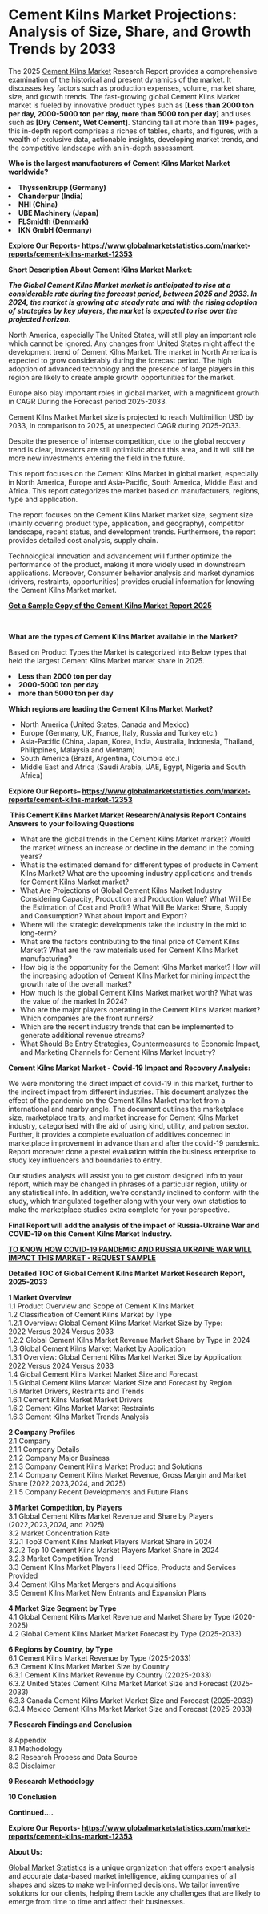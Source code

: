 <H1>Cement Kilns Market Projections: Analysis of Size, Share, and Growth Trends by 2033</H1><p>The 2025 <a href="https://www.globalmarketstatistics.com/market-reports/cement-kilns-market-12353">Cement Kilns Market</a> Research Report provides a comprehensive examination of the historical and present dynamics of the market. It discusses key factors such as production expenses, volume, market share, size, and growth trends. The fast-growing global Cement Kilns Market market is fueled by innovative product types such as <strong>[Less than 2000 ton per day, 2000-5000 ton per day, more than 5000 ton per day]</strong> and uses such as <strong>[Dry Cement, Wet Cement]</strong>. Standing tall at more than <strong>119+</strong> pages, this in-depth report comprises a riches of tables, charts, and figures, with a wealth of exclusive data, actionable insights, developing market trends, and the competitive landscape with an in-depth assessment.</p><p><strong>Who is the largest manufacturers of Cement Kilns Market Market worldwide?</strong></p><p><strong><li>Thyssenkrupp (Germany)<li>Chanderpur (India)<li>NHI (China)<li>UBE Machinery (Japan)<li>FLSmidth (Denmark)<li>IKN GmbH (Germany)</strong></p><p><strong>Explore Our Reports-&nbsp;<a href="https://wordhtml.com/">https://www.globalmarketstatistics.com/market-reports/cement-kilns-market-12353</a></strong></p><p><strong>Short Description About Cement Kilns Market Market:</strong></p><p><strong><em>The Global Cement Kilns Market market is anticipated to rise at a considerable rate during the forecast period, between 2025 and 2033. In 2024, the market is growing at a steady rate and with the rising adoption of strategies by key players, the market is expected to rise over the projected horizon.</em></strong></p><p>North America, especially The United States, will still play an important role which cannot be ignored. Any changes from United States might affect the development trend of Cement Kilns Market. The market in North America is expected to grow considerably during the forecast period. The high adoption of advanced technology and the presence of large players in this region are likely to create ample growth opportunities for the market.</p><p>Europe also play important roles in global market, with a magnificent growth in CAGR During the Forecast period 2025-2033.</p><p>Cement Kilns Market Market size is projected to reach Multimillion USD by 2033, In comparison to 2025, at unexpected CAGR during 2025-2033.</p><p>Despite the presence of intense competition, due to the global recovery trend is clear, investors are still optimistic about this area, and it will still be more new investments entering the field in the future.</p><p>This report focuses on the Cement Kilns Market in global market, especially in North America, Europe and Asia-Pacific, South America, Middle East and Africa. This report categorizes the market based on manufacturers, regions, type and application.</p><p>The report focuses on the Cement Kilns Market market size, segment size (mainly covering product type, application, and geography), competitor landscape, recent status, and development trends. Furthermore, the report provides detailed cost analysis, supply chain.</p><p>Technological innovation and advancement will further optimize the performance of the product, making it more widely used in downstream applications. Moreover, Consumer behavior analysis and market dynamics (drivers, restraints, opportunities) provides crucial information for knowing the Cement Kilns Market market.</p><p><strong><a href="https://www.globalmarketstatistics.com/market-reports/cement-kilns-market-12353">Get a Sample Copy of the Cement Kilns Market Report 2025</a></strong></p><p>&nbsp;</p><p><strong>What are the types of Cement Kilns Market available in the Market?</strong></p><p>Based on Product Types the Market is categorized into Below types that held the largest Cement Kilns Market market share In 2025.</p><p><strong><li>Less than 2000 ton per day<li>2000-5000 ton per day<li>more than 5000 ton per day</strong></p><p><strong>Which regions are leading the Cement Kilns Market Market?</strong></p><ul><li>North America (United States, Canada and Mexico)</li><li>Europe (Germany, UK, France, Italy, Russia and Turkey etc.)</li><li>Asia-Pacific (China, Japan, Korea, India, Australia, Indonesia, Thailand, Philippines, Malaysia and Vietnam)</li><li>South America (Brazil, Argentina, Columbia etc.)</li><li>Middle East and Africa (Saudi Arabia, UAE, Egypt, Nigeria and South Africa)</li></ul><p><strong>Explore Our Reports&ndash;&nbsp;<a href="https://www.globalmarketstatistics.com/market-reports/cement-kilns-market-12353">https://www.globalmarketstatistics.com/market-reports/cement-kilns-market-12353</a></strong></p><p><strong>&nbsp;This Cement Kilns Market Market Research/Analysis Report Contains Answers to your following Questions</strong></p><ul><li>What are the global trends in the Cement Kilns Market market? Would the market witness an increase or decline in the demand in the coming years?</li><li>What is the estimated demand for different types of products in Cement Kilns Market? What are the upcoming industry applications and trends for Cement Kilns Market market?</li><li>What Are Projections of Global Cement Kilns Market Industry Considering Capacity, Production and Production Value? What Will Be the Estimation of Cost and Profit? What Will Be Market Share, Supply and Consumption? What about Import and Export?</li><li>Where will the strategic developments take the industry in the mid to long-term?</li><li>What are the factors contributing to the final price of Cement Kilns Market? What are the raw materials used for Cement Kilns Market manufacturing?</li><li>How big is the opportunity for the Cement Kilns Market market? How will the increasing adoption of Cement Kilns Market for mining impact the growth rate of the overall market?</li><li>How much is the global Cement Kilns Market market worth? What was the value of the market In 2024?</li><li>Who are the major players operating in the Cement Kilns Market market? Which companies are the front runners?</li><li>Which are the recent industry trends that can be implemented to generate additional revenue streams?</li><li>What Should Be Entry Strategies, Countermeasures to Economic Impact, and Marketing Channels for Cement Kilns Market Industry?</li></ul><p><strong>Cement Kilns Market Market - Covid-19 Impact and Recovery Analysis:</strong></p><p>We were monitoring the direct impact of covid-19 in this market, further to the indirect impact from different industries. This document analyzes the effect of the pandemic on the Cement Kilns Market market from a international and nearby angle. The document outlines the marketplace size, marketplace traits, and market increase for Cement Kilns Market industry, categorised with the aid of using kind, utility, and patron sector. Further, it provides a complete evaluation of additives concerned in marketplace improvement in advance than and after the covid-19 pandemic. Report moreover done a pestel evaluation within the business enterprise to study key influencers and boundaries to entry.</p><p>Our studies analysts will assist you to get custom designed info to your report, which may be changed in phrases of a particular region, utility or any statistical info. In addition, we're constantly inclined to conform with the study, which triangulated together along with your very own statistics to make the marketplace studies extra complete for your perspective.</p><p><strong>Final Report will add the analysis of the impact of Russia-Ukraine War and COVID-19 on this Cement Kilns Market Industry.</strong></p><p><strong><a href="https://www.globalmarketstatistics.com/market-reports/cement-kilns-market-12353">TO KNOW HOW COVID-19 PANDEMIC AND RUSSIA UKRAINE WAR WILL IMPACT THIS MARKET - REQUEST SAMPLE</a></strong></p><p><strong>Detailed TOC of Global Cement Kilns Market Market Research Report, 2025-2033</strong></p><p><strong>1 Market Overview</strong><br /> 1.1 Product Overview and Scope of Cement Kilns Market<br /> 1.2 Classification of Cement Kilns Market by Type<br /> 1.2.1 Overview: Global Cement Kilns Market Market Size by Type: 2022&nbsp;Versus 2024 Versus 2033<br /> 1.2.2 Global Cement Kilns Market Revenue Market Share by Type in 2024<br /> 1.3 Global Cement Kilns Market Market by Application<br /> 1.3.1 Overview: Global Cement Kilns Market Market Size by Application: 2022&nbsp;Versus 2024 Versus 2033<br /> 1.4 Global Cement Kilns Market Market Size and Forecast<br /> 1.5 Global Cement Kilns Market Market Size and Forecast by Region<br /> 1.6 Market Drivers, Restraints and Trends<br /> 1.6.1 Cement Kilns Market Market Drivers<br /> 1.6.2 Cement Kilns Market Market Restraints<br /> 1.6.3 Cement Kilns Market Trends Analysis</p><p><strong>2 Company Profiles</strong><br /> 2.1 Company<br /> 2.1.1 Company Details<br /> 2.1.2 Company Major Business<br /> 2.1.3 Company Cement Kilns Market Product and Solutions<br /> 2.1.4 Company Cement Kilns Market Revenue, Gross Margin and Market Share (2022,2023,2024, and 2025)<br /> 2.1.5 Company Recent Developments and Future Plans</p><p><strong>3 Market Competition, by Players</strong><br /> 3.1 Global Cement Kilns Market Revenue and Share by Players (2022,2023,2024, and 2025)<br /> 3.2 Market Concentration Rate<br /> 3.2.1 Top3 Cement Kilns Market Players Market Share in 2024<br /> 3.2.2 Top 10 Cement Kilns Market Players Market Share in 2024<br /> 3.2.3 Market Competition Trend<br /> 3.3 Cement Kilns Market Players Head Office, Products and Services Provided<br /> 3.4 Cement Kilns Market Mergers and Acquisitions<br /> 3.5 Cement Kilns Market New Entrants and Expansion Plans</p><p><strong>4 Market Size Segment by Type</strong><br /> 4.1 Global Cement Kilns Market Revenue and Market Share by Type (2020-2025)<br /> 4.2 Global Cement Kilns Market Market Forecast by Type (2025-2033)</p><p><strong>6 Regions by Country, by Type</strong><br /> 6.1 Cement Kilns Market Revenue by Type (2025-2033)<br /> 6.3 Cement Kilns Market Market Size by Country<br /> 6.3.1 Cement Kilns Market Revenue by Country (22025-2033)<br /> 6.3.2 United States Cement Kilns Market Market Size and Forecast (2025-2033)<br /> 6.3.3 Canada Cement Kilns Market Market Size and Forecast (2025-2033)<br /> 6.3.4 Mexico Cement Kilns Market Market Size and Forecast (2025-2033)</p><p><strong>7 Research Findings and Conclusion</strong></p><p>8 Appendix<br /> 8.1 Methodology<br /> 8.2 Research Process and Data Source<br /> 8.3 Disclaimer</p><p><strong>9 Research Methodology</strong></p><p><strong>10 Conclusion</strong></p><p><strong>Continued&hellip;.</strong></p><p><strong>Explore Our Reports-&nbsp;<a href="Cement Kilns Market">https://www.globalmarketstatistics.com/market-reports/cement-kilns-market-12353</a></strong></p><p><strong>About Us:</strong></p><p><a href="https://www.globalmarketstatistics.com/">Global Market Statistics</a>&nbsp;is a unique organization that offers expert analysis and accurate data-based market intelligence, aiding companies of all shapes and sizes to make well-informed decisions. We tailor inventive solutions for our clients, helping them tackle any challenges that are likely to emerge from time to time and affect their businesses.</p><p>&nbsp;</p>

